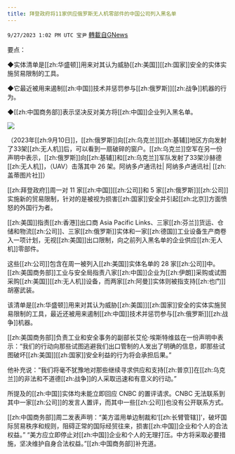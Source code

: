```yaml
---
title: 拜登政府将11家供应俄罗斯无人机零部件的中国公司列入黑名单
---
```

`9/27/2023 1:02 PM UTC 宝尹` [轉載自GNews](https://gnews.org/articles/1747397)

要点：

◆实体清单是[[zh:华盛顿]]用来对其认为威胁[[zh:美国]][[zh:国家]]安全的实体实施贸易限制的工具。

◆它最近被用来遏制[[zh:中国]]技术并惩罚参与[[zh:俄罗斯]][[zh:战争]]机器的行为。

◆[[zh:中国商务部]]表示坚决反对美方将[[zh:中国]]企业列入黑名单。

![](https://i.imgur.com/yROOVQ9.jpg)

（2023年[[zh:9月10日]]，[[zh:俄罗斯]]向[[zh:乌克兰]][[zh:基辅]]地区方向发射了33架[[zh:无人机]]后，可以看到一扇破碎的窗户。[[zh:乌克兰]]空军在另一份声明中表示，[[zh:俄罗斯]]向[[zh:基辅]]和[[zh:乌克兰]]军队发射了33架沙赫德[[zh:无人机]]，（UAV）击落其中 26 架。阿纳多卢通讯社| 阿纳多卢通讯社| [[zh:盖蒂图片社]]）

[[zh:拜登政府]]周一对 11 家[[zh:中国]][[zh:公司]]和 5 家[[zh:俄罗斯]][[zh:公司]]实施新的贸易限制，针对的是被视为损害[[zh:国家]]安全并引起[[zh:北京]]方面愤怒的外国行为者。

[[zh:美国]]指责[[zh:香港]]出口商 Asia Pacific Links、三家[[zh:芬兰]]货运、仓储和物流[[zh:公司]]、三家[[zh:俄罗斯]]实体和一家[[zh:德国]]工业设备生产商卷入一项计划，无视[[zh:美国]]出口限制，向之前列入黑名单的企业供应[[zh:无人机]]零部件。

这些[[zh:公司]]包含在周一被列入[[zh:美国]]实体名单的 28 家[[zh:公司]]中。[[zh:美国商务部]]工业与安全局指责八家[[zh:中国]]企业为[[zh:伊朗]]采购或试图采购[[zh:美国]][[zh:无人机]]设备，而两家[[zh:阿曼]]实体则被指支持[[zh:也门]]胡塞武装。

该清单是[[zh:华盛顿]]用来对其认为威胁[[zh:美国]][[zh:国家]]安全的实体实施贸易限制的工具，最近还被用来遏制[[zh:中国]]技术并惩罚参与[[zh:俄罗斯]][[zh:战争]]机器。

[[zh:美国商务部]]负责工业和安全事务的副部长艾伦·埃斯特维兹在一份声明中表示：“我们的行动向那些试图逃避我们出口管制的人发出了明确的信息，即那些试图破坏[[zh:美国]][[zh:国家]]安全利益的行为将会承担后果。”

他补充说：“我们将毫不犹豫地对那些继续寻求供应和支持[[zh:普京]]在[[zh:乌克兰]]的非法和不道德[[zh:战争]]的人采取迅速和有意义的行动。”

所提及的[[zh:中国]]实体均未能立即回应 CNBC 的置评请求。CNBC 无法联系到其中一家[[zh:公司]]的发言人置评，而其中一些[[zh:公司]]也没有公开联系方式。

[[zh:中国商务部]]周二发表声明：“美方滥用单边制裁和‘[[zh:长臂管辖]]’，破坏国际贸易秩序和规则，阻碍正常的国际经贸往来，损害[[zh:中国]]企业和个人的合法权益。” “美方应立即停止对[[zh:中国]]企业和个人的无理打压。中方将采取必要措施，坚决维护自身合法权益。”[[zh:中国商务部]]补充道。
